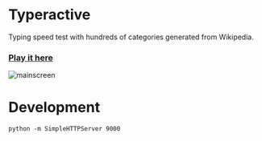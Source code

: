 Typeractive
===========

Typing speed test with hundreds of categories generated from Wikipedia.

### [Play it here](http://georgeke.com/projects/typeractive/src/)

![mainscreen](http://georgeke.com/assets/img/portfolio/typeractive_01.png)

# Development

`python -m SimpleHTTPServer 9000`
